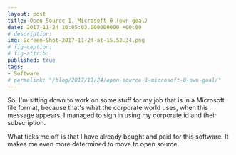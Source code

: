 ```yaml
---
layout: post
title: Open Source 1, Microsoft 0 (own goal)
date: 2017-11-24 16:05:03.000000000 +00:00
# description: 
img: Screen-Shot-2017-11-24-at-15.52.34.png
# fig-caption: 
# fig-attrib: 
published: true
tags:
- Software
# permalink: "/blog/2017/11/24/open-source-1-microsoft-0-own-goal/"
---
```

So, I'm sitting down to work on some stuff for my job that is in a Microsoft file format, because that's what the corporate world uses, when this message appears. I managed to sign in using my corporate id and their subscription.

What ticks me off is that I have already bought and paid for this software. It makes me even more determined to move to open source.
